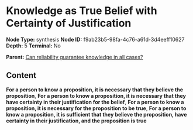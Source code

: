 # Knowledge as True Belief with Certainty of Justification

**Node Type:** synthesis
**Node ID:** f9ab23b5-98fa-4c76-a61d-3d4eeff10627
**Depth:** 5
**Terminal:** No

**Parent:** [Can reliability guarantee knowledge in all cases?](can-reliability-guarantee-knowledge-in-all-cases-antithesis-90912dd0-dc96-4888-acef-a86e8d778db1.md)

## Content

**For a person to know a proposition, it is necessary that they believe the proposition**, **For a person to know a proposition, it is necessary that they have certainty in their justification for the belief**, **For a person to know a proposition, it is necessary for the proposition to be true**, **For a person to know a proposition, it is sufficient that they believe the proposition, have certainty in their justification, and the proposition is true**
